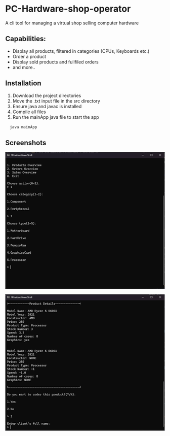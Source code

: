# PC-Hardware-shop-operator

A cli tool for managing a virtual shop selling computer hardware


## Capabilities:

- Display all products, filtered in categories (CPUs, Keyboards etc.)
- Order a product
- Display sold products and fullfiled orders
- and more..

## Installation

1. Download the project directories
2. Move the .txt input file in the src directory
3. Ensure java and javac is installed
4. Compile all files
5. Run the mainApp java file to start the app 

```bash
  java mainApp
```

## Screenshots

![Screenshot](img/Screenshot2.png)

![Screenshot](img/Screenshot1.png)
